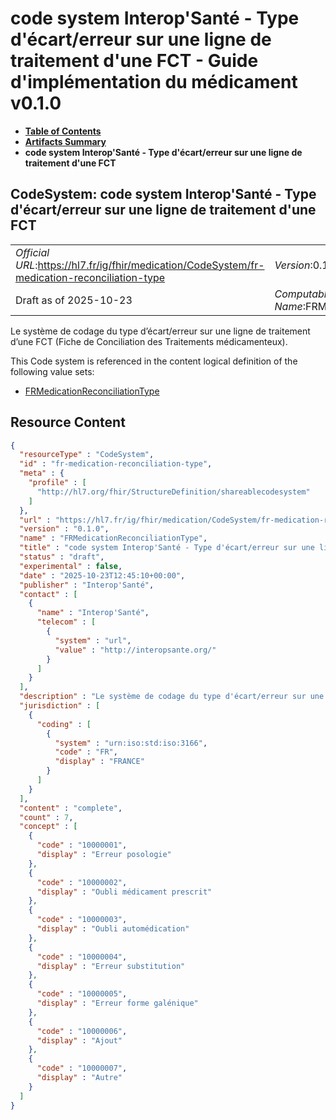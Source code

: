 # code system Interop'Santé - Type d'écart/erreur sur une ligne de traitement d'une FCT - Guide d'implémentation du médicament v0.1.0

* [**Table of Contents**](toc.md)
* [**Artifacts Summary**](artifacts.md)
* **code system Interop'Santé - Type d'écart/erreur sur une ligne de traitement d'une FCT**

## CodeSystem: code system Interop'Santé - Type d'écart/erreur sur une ligne de traitement d'une FCT 

| | |
| :--- | :--- |
| *Official URL*:https://hl7.fr/ig/fhir/medication/CodeSystem/fr-medication-reconciliation-type | *Version*:0.1.0 |
| Draft as of 2025-10-23 | *Computable Name*:FRMedicationReconciliationType |

 
Le système de codage du type d’écart/erreur sur une ligne de traitement d’une FCT (Fiche de Conciliation des Traitements médicamenteux). 

 This Code system is referenced in the content logical definition of the following value sets: 

* [FRMedicationReconciliationType](ValueSet-fr-medication-reconciliation-type.md)



## Resource Content

```json
{
  "resourceType" : "CodeSystem",
  "id" : "fr-medication-reconciliation-type",
  "meta" : {
    "profile" : [
      "http://hl7.org/fhir/StructureDefinition/shareablecodesystem"
    ]
  },
  "url" : "https://hl7.fr/ig/fhir/medication/CodeSystem/fr-medication-reconciliation-type",
  "version" : "0.1.0",
  "name" : "FRMedicationReconciliationType",
  "title" : "code system Interop'Santé - Type d'écart/erreur sur une ligne de traitement d'une FCT",
  "status" : "draft",
  "experimental" : false,
  "date" : "2025-10-23T12:45:10+00:00",
  "publisher" : "Interop'Santé",
  "contact" : [
    {
      "name" : "Interop'Santé",
      "telecom" : [
        {
          "system" : "url",
          "value" : "http://interopsante.org/"
        }
      ]
    }
  ],
  "description" : "Le système de codage du type d'écart/erreur sur une ligne de traitement d'une FCT (Fiche de Conciliation des Traitements médicamenteux).",
  "jurisdiction" : [
    {
      "coding" : [
        {
          "system" : "urn:iso:std:iso:3166",
          "code" : "FR",
          "display" : "FRANCE"
        }
      ]
    }
  ],
  "content" : "complete",
  "count" : 7,
  "concept" : [
    {
      "code" : "10000001",
      "display" : "Erreur posologie"
    },
    {
      "code" : "10000002",
      "display" : "Oubli médicament prescrit"
    },
    {
      "code" : "10000003",
      "display" : "Oubli automédication"
    },
    {
      "code" : "10000004",
      "display" : "Erreur substitution"
    },
    {
      "code" : "10000005",
      "display" : "Erreur forme galénique"
    },
    {
      "code" : "10000006",
      "display" : "Ajout"
    },
    {
      "code" : "10000007",
      "display" : "Autre"
    }
  ]
}

```
